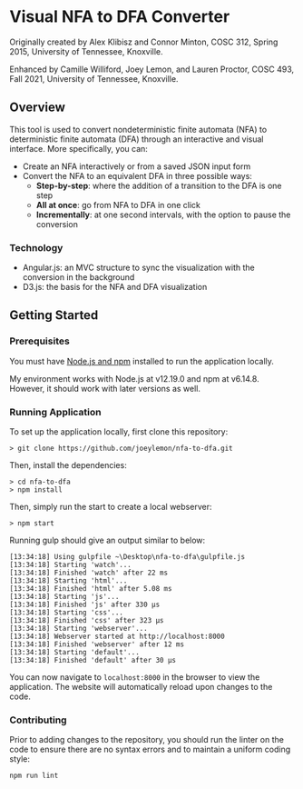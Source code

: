 # Visual NFA to DFA Converter

Originally created by Alex Klibisz and Connor Minton, COSC 312, Spring 2015, University of Tennessee, Knoxville.

Enhanced by Camille Williford, Joey Lemon, and Lauren Proctor, COSC 493, Fall 2021, University of Tennessee, Knoxville.

## Overview

This tool is used to convert nondeterministic finite automata (NFA) to deterministic finite automata (DFA) through an interactive and visual interface. More specifically, you can:
- Create an NFA interactively or from a saved JSON input form
- Convert the NFA to an equivalent DFA in three possible ways:
    - **Step-by-step**: where the addition of a transition to the DFA is one step
    - **All at once**: go from NFA to DFA in one click
    - **Incrementally**: at one second intervals, with the option to pause the conversion

### Technology

- Angular.js: an MVC structure to sync the visualization with the conversion in the background
- D3.js: the basis for the NFA and DFA visualization

## Getting Started

### Prerequisites

You must have [Node.js and npm](https://nodejs.org/en/) installed to run the application locally.

My environment works with Node.js at v12.19.0 and npm at v6.14.8. However, it should work with later versions as well.

### Running Application

To set up the application locally, first clone this repository:
```shell
> git clone https://github.com/joeylemon/nfa-to-dfa.git
```

Then, install the dependencies:
```shell
> cd nfa-to-dfa
> npm install
```

Then, simply run the start to create a local webserver:
```shell
> npm start
```

Running gulp should give an output similar to below:
```shell
[13:34:18] Using gulpfile ~\Desktop\nfa-to-dfa\gulpfile.js
[13:34:18] Starting 'watch'...
[13:34:18] Finished 'watch' after 22 ms
[13:34:18] Starting 'html'...
[13:34:18] Finished 'html' after 5.08 ms
[13:34:18] Starting 'js'...
[13:34:18] Finished 'js' after 330 µs
[13:34:18] Starting 'css'...
[13:34:18] Finished 'css' after 323 µs
[13:34:18] Starting 'webserver'...
[13:34:18] Webserver started at http://localhost:8000
[13:34:18] Finished 'webserver' after 12 ms
[13:34:18] Starting 'default'...
[13:34:18] Finished 'default' after 30 µs
```

You can now navigate to `localhost:8000` in the browser to view the application. The website will automatically reload upon changes to the code.

### Contributing

Prior to adding changes to the repository, you should run the linter on the code to ensure there are no syntax errors and to maintain a uniform coding style:
```shell
npm run lint
```
